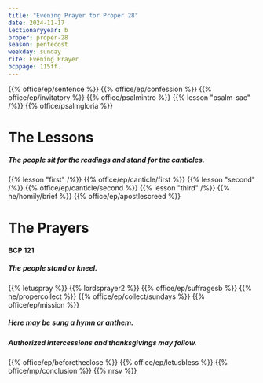 ```yaml
---
title: "Evening Prayer for Proper 28"
date: 2024-11-17
lectionaryyear: b
proper: proper-28
season: pentecost
weekday: sunday
rite: Evening Prayer
bcppage: 115ff.
---
```

{{% office/ep/sentence %}}
{{% office/ep/confession %}}
{{% office/ep/invitatory %}}
{{% office/psalmintro %}}
{{% lesson "psalm-sac" /%}}
{{% office/psalmgloria %}}
# The Lessons
##### The people sit for the readings and stand for the canticles.
{{% lesson "first" /%}}
{{% office/ep/canticle/first %}}
{{% lesson "second" /%}}
{{% office/ep/canticle/second %}}
{{% lesson "third" /%}}
{{% he/homily/brief %}}
{{% office/ep/apostlescreed %}}
# The Prayers
#### BCP 121
##### The people stand or kneel.
{{% letuspray %}}
{{% lordsprayer2 %}}
{{% office/ep/suffragesb %}}
{{% he/propercollect %}}
{{% office/ep/collect/sundays %}}
{{% office/ep/mission %}}
##### Here may be sung a hymn or anthem.
##### Authorized intercessions and thanksgivings may follow.
{{% office/ep/beforetheclose %}}
{{% office/ep/letusbless %}}
{{% office/mp/conclusion %}}
{{% nrsv %}}

